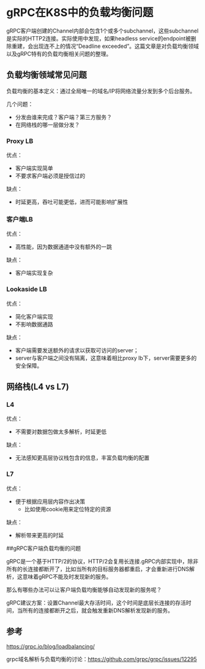 # gRPC在K8S中的负载均衡问题

gRPC客户端创建的Channel内部会包含1个或多个subchannel，这些subchannel是实际的HTTP2连接。实际使用中发现，如果headless service的endpoint被删除重建，会出现连不上的情况“Deadline exceeded”。这篇文章是对负载均衡领域以及gRPC特有的负载均衡相关问题的整理。

## 负载均衡领域常见问题

负载均衡的基本定义：通过全局唯一的域名/IP将网络流量分发到多个后台服务。

几个问题：

- 分发由谁来完成？客户端？第三方服务？
- 在网络栈的哪一层做分发？

### Proxy LB

优点：

- 客户端实现简单
- 不要求客户端必须是授信过的

缺点：

- 时延更高，吞吐可能更低，进而可能影响扩展性

### 客户端LB

优点：

- 高性能，因为数据通道中没有额外的一跳

缺点：

- 客户端实现复杂

### Lookaside LB

优点：

- 简化客户端实现
- 不影响数据通路

缺点：

- 客户端需要发送额外的请求以获取可访问的server；
- server与客户端之间没有隔离，这意味着相比proxy lb下，server需要更多的安全保障。

## 网络栈(L4 vs L7)

### L4

优点：

- 不需要对数据包做太多解析，时延更低

缺点：

- 无法感知更高层协议栈包含的信息，丰富负载均衡的配置

### L7

优点：

- 便于根据应用层内容作出决策
  - 比如使用cookie用来定位特定的资源

缺点：

- 解析带来更高的时延

##gRPC客户端负载均衡的问题

gRPC是一个基于HTTP/2的协议，HTTP/2会复用长连接.gRPC内部实现中，除非所有的长连接都断开了，比如当所有的目标服务器都重启，才会重新进行DNS解析，这意味着gRPC不能及时发现新的服务。

那么有哪些办法可以让客户端负载均衡能够自动发现新的服务呢？

gRPC建议方案：设置Channel最大存活时间，这个时间是底层长连接的存活时间，当所有的连接都断开之后，就会触发重新DNS解析发现新的服务。

## 参考

https://grpc.io/blog/loadbalancing/

grpc域名解析与负载均衡的讨论：https://github.com/grpc/grpc/issues/12295
